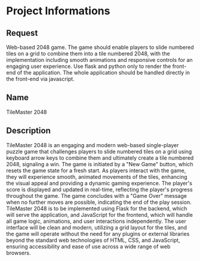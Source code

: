 # Project Informations

## Request
Web-based 2048 game. The game should enable players to slide numbered tiles on a grid to combine them into a tile numbered 2048, with the implementation including smooth animations and responsive controls for an engaging user experience. Use flask and python only to render the front-end of the application. The whole application should be handled directly in the front-end via javascript.

## Name
TileMaster 2048

## Description
TileMaster 2048 is an engaging and modern web-based single-player puzzle game that challenges players to slide numbered tiles on a grid using keyboard arrow keys to combine them and ultimately create a tile numbered 2048, signaling a win. The game is initiated by a "New Game" button, which resets the game state for a fresh start. As players interact with the game, they will experience smooth, animated movements of the tiles, enhancing the visual appeal and providing a dynamic gaming experience. The player's score is displayed and updated in real-time, reflecting the player's progress throughout the game. The game concludes with a "Game Over" message when no further moves are possible, indicating the end of the play session. TileMaster 2048 is to be implemented using Flask for the backend, which will serve the application, and JavaScript for the frontend, which will handle all game logic, animations, and user interactions independently. The user interface will be clean and modern, utilizing a grid layout for the tiles, and the game will operate without the need for any plugins or external libraries beyond the standard web technologies of HTML, CSS, and JavaScript, ensuring accessibility and ease of use across a wide range of web browsers.

